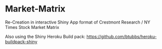 # Market-Matrix
Re-Creation in interactive Shiny App format of Crestmont Research / NY Times Stock Market Matrix

Also using the Shiny Heroku Build pack: https://github.com/btubbs/heroku-buildpack-shiny
